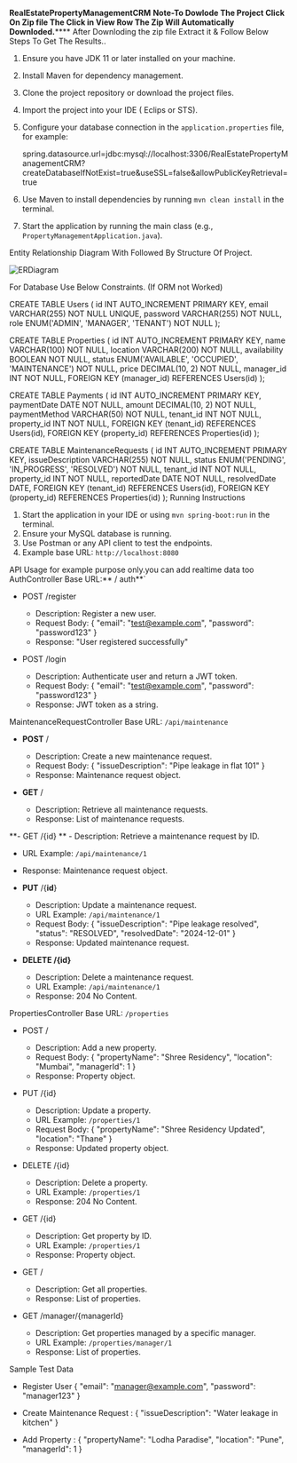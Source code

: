 **RealEstatePropertyManagementCRM**
**Note-To Dowlode The Project Click On Zip file The Click in View Row The Zip Will Automatically Downloded.******
After Downloding the zip file Extract it & Follow Below Steps To Get The Results..

1. Ensure you have JDK 11 or later installed on your machine.
2. Install Maven for dependency management.
3. Clone the project repository or download the project files.
4. Import the project into your IDE ( Eclips or STS).
5. Configure your database connection in the `application.properties` file, for example:

    spring.datasource.url=jdbc:mysql://localhost:3306/RealEstatePropertyManagementCRM?createDatabaseIfNotExist=true&useSSL=false&allowPublicKeyRetrieval=true

6. Use Maven to install dependencies by running `mvn clean install` in the terminal.
7. Start the application by running the main class (e.g., `PropertyManagementApplication.java`).

Entity Relationship Diagram With Followed By Structure Of Project.


![ERDiagram](https://github.com/user-attachments/assets/ab874d8c-44f3-4c00-8fb5-79fea423043f)



For Database Use Below Constraints. (If ORM not Worked)


CREATE TABLE Users (
    id INT AUTO_INCREMENT PRIMARY KEY,
    email VARCHAR(255) NOT NULL UNIQUE,
    password VARCHAR(255) NOT NULL,
    role ENUM('ADMIN', 'MANAGER', 'TENANT') NOT NULL
);

CREATE TABLE Properties (
    id INT AUTO_INCREMENT PRIMARY KEY,
    name VARCHAR(100) NOT NULL,
    location VARCHAR(200) NOT NULL,
    availability BOOLEAN NOT NULL,
    status ENUM('AVAILABLE', 'OCCUPIED', 'MAINTENANCE') NOT NULL,
    price DECIMAL(10, 2) NOT NULL,
    manager_id INT NOT NULL,
    FOREIGN KEY (manager_id) REFERENCES Users(id)
);

CREATE TABLE Payments (
    id INT AUTO_INCREMENT PRIMARY KEY,
    paymentDate DATE NOT NULL,
    amount DECIMAL(10, 2) NOT NULL,
    paymentMethod VARCHAR(50) NOT NULL,
    tenant_id INT NOT NULL,
    property_id INT NOT NULL,
    FOREIGN KEY (tenant_id) REFERENCES Users(id),
    FOREIGN KEY (property_id) REFERENCES Properties(id)
);

CREATE TABLE MaintenanceRequests (
    id INT AUTO_INCREMENT PRIMARY KEY,
    issueDescription VARCHAR(255) NOT NULL,
    status ENUM('PENDING', 'IN_PROGRESS', 'RESOLVED') NOT NULL,
    tenant_id INT NOT NULL,
    property_id INT NOT NULL,
    reportedDate DATE NOT NULL,
    resolvedDate DATE,
    FOREIGN KEY (tenant_id) REFERENCES Users(id),
    FOREIGN KEY (property_id) REFERENCES Properties(id)
);
Running Instructions

1. Start the application in your IDE or using `mvn spring-boot:run` in the terminal.
2. Ensure your MySQL database is running.
3. Use Postman or any API client to test the endpoints.
4. Example base URL: `http://localhost:8080`

API Usage for example purpose only.you can add realtime data too
AuthController
Base URL:** / auth**`

- POST /register
  - Description: Register a new user.
  - Request Body:
    {
        "email": "test@example.com",
        "password": "password123"
    }
  - Response: "User registered successfully"

- POST /login
  - Description: Authenticate user and return a JWT token.
  - Request Body:
    {
        "email": "test@example.com",
        "password": "password123"
    }
  - Response: JWT token as a string.

MaintenanceRequestController
Base URL: `/api/maintenance`

- **POST** /
  - Description: Create a new maintenance request.
  - Request Body:
    {
        "issueDescription": "Pipe leakage in flat 101"
    }
  - Response: Maintenance request object.

- **GET** /
  - Description: Retrieve all maintenance requests.
  - Response: List of maintenance requests.

**- GET /{id}
**  - Description: Retrieve a maintenance request by ID.
  - URL Example: `/api/maintenance/1`
  - Response: Maintenance request object.

- **PUT** /{**id**}
  - Description: Update a maintenance request.
  - URL Example: `/api/maintenance/1`
  - Request Body:
    {
        "issueDescription": "Pipe leakage resolved",
        "status": "RESOLVED",
        "resolvedDate": "2024-12-01"
    }
  - Response: Updated maintenance request.

- **DELETE /{id}**
  - Description: Delete a maintenance request.
  - URL Example: `/api/maintenance/1`
  - Response: 204 No Content.

PropertiesController
Base URL: `/properties`

- POST /
  - Description: Add a new property.
  - Request Body:
    {
        "propertyName": "Shree Residency",
        "location": "Mumbai",
        "managerId": 1
    }
  - Response: Property object.

- PUT /{id}
  - Description: Update a property.
  - URL Example: `/properties/1`
  - Request Body:
    {
        "propertyName": "Shree Residency Updated",
        "location": "Thane"
    }
  - Response: Updated property object.

- DELETE /{id}
  - Description: Delete a property.
  - URL Example: `/properties/1`
  - Response: 204 No Content.

- GET /{id}
  - Description: Get property by ID.
  - URL Example: `/properties/1`
  - Response: Property object.

- GET /
  - Description: Get all properties.
  - Response: List of properties.

- GET /manager/{managerId}
  - Description: Get properties managed by a specific manager.
  - URL Example: `/properties/manager/1`
  - Response: List of properties.

Sample Test Data

- Register User
  {
      "email": "manager@example.com",
      "password": "manager123"
  }

- Create Maintenance Request :
  {
      "issueDescription": "Water leakage in kitchen"
  }

- Add Property :
  {
      "propertyName": "Lodha Paradise",
      "location": "Pune",
      "managerId": 1
  }


